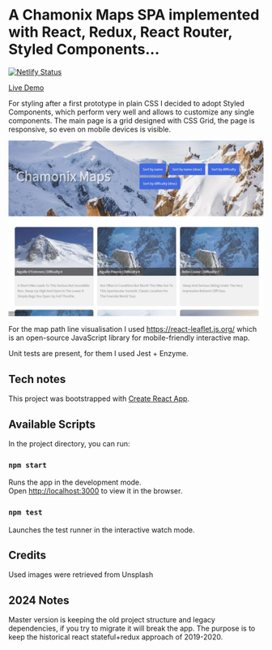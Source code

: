 # A Chamonix Maps SPA implemented with React, Redux, React Router, Styled Components...

[![Netlify Status](https://api.netlify.com/api/v1/badges/c00492d7-7ef8-472c-9559-8a57631e8cce/deploy-status)](https://app.netlify.com/sites/chamonix-maps/deploys)

[Live Demo](https://chamonix-maps.netlify.app/)

For styling after a first prototype in plain CSS I decided to adopt Styled Components, which perform very well and allows to customize any single components.
The main page is a grid designed with CSS Grid, the page is responsive, so even on mobile devices is visible.

![Demo](/demo/home.jpg)

For the map path line visualisation I used https://react-leaflet.js.org/ which is an open-source JavaScript library for mobile-friendly interactive map.

Unit tests are present, for them I used Jest + Enzyme.

## Tech notes

This project was bootstrapped with [Create React App](https://github.com/facebook/create-react-app).

## Available Scripts

In the project directory, you can run:

### `npm start`

Runs the app in the development mode.<br>
Open [http://localhost:3000](http://localhost:3000) to view it in the browser.

### `npm test`

Launches the test runner in the interactive watch mode.<br>

## Credits

Used images were retrieved from Unsplash

## 2024 Notes
Master version is keeping the old project structure and legacy dependencies, if you try to migrate it will break the app.
The purpose is to keep the historical react stateful+redux approach of 2019-2020.
